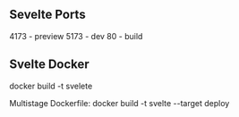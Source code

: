 ## Sevelte Ports

4173 - preview 
5173 - dev
80   - build

## Svelte Docker

docker build -t svelete 

Multistage Dockerfile:
docker build -t svelte  --target deploy 
